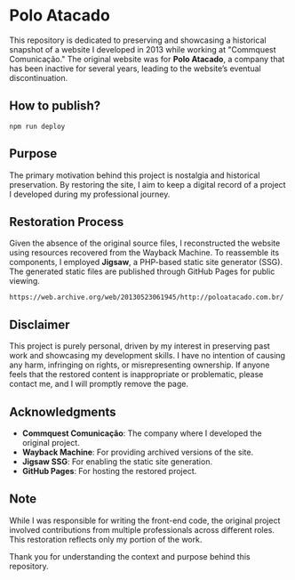 # Polo Atacado

This repository is dedicated to preserving and showcasing a historical snapshot of a website I developed in 2013 while working at "Commquest Comunicação." The original website was for **Polo Atacado**, a company that has been inactive for several years, leading to the website’s eventual discontinuation.

## How to publish?

```
npm run deploy
```

## Purpose

The primary motivation behind this project is nostalgia and historical preservation. By restoring the site, I aim to keep a digital record of a project I developed during my professional journey.

## Restoration Process

Given the absence of the original source files, I reconstructed the website using resources recovered from the Wayback Machine. To reassemble its components, I employed **Jigsaw**, a PHP-based static site generator (SSG). The generated static files are published through GitHub Pages for public viewing.

```
https://web.archive.org/web/20130523061945/http://poloatacado.com.br/
```

## Disclaimer

This project is purely personal, driven by my interest in preserving past work and showcasing my development skills. I have no intention of causing any harm, infringing on rights, or misrepresenting ownership. If anyone feels that the restored content is inappropriate or problematic, please contact me, and I will promptly remove the page.

## Acknowledgments

- **Commquest Comunicação**: The company where I developed the original project.
- **Wayback Machine**: For providing archived versions of the site.
- **Jigsaw SSG**: For enabling the static site generation.
- **GitHub Pages**: For hosting the restored project.

## Note

While I was responsible for writing the front-end code, the original project involved contributions from multiple professionals across different roles. This restoration reflects only my portion of the work.

Thank you for understanding the context and purpose behind this repository.